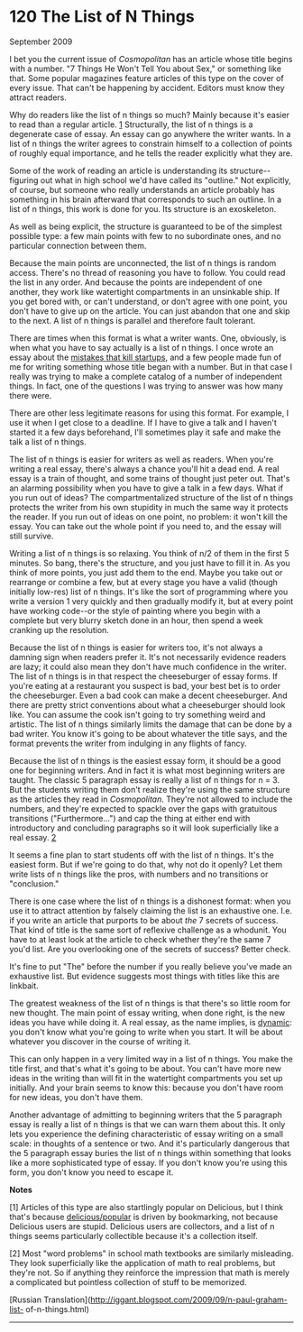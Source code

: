 # 120 The List of N Things


  
 
  
 September 2009   
  
 I bet you the current issue of _Cosmopolitan_ has an article whose title begins with a number. "7 Things He Won't Tell You about Sex," or something like that. Some popular magazines feature articles of this type on the cover of every issue. That can't be happening by accident. Editors must know they attract readers.   
  
 Why do readers like the list of n things so much? Mainly because it's easier to read than a regular article. [1](#the_list_of_n_things_note1) Structurally, the list of n things is a degenerate case of essay. An essay can go anywhere the writer wants. In a list of n things the writer agrees to constrain himself to a collection of points of roughly equal importance, and he tells the reader explicitly what they are.   
  
 Some of the work of reading an article is understanding its structure-- figuring out what in high school we'd have called its "outline." Not explicitly, of course, but someone who really understands an article probably has something in his brain afterward that corresponds to such an outline. In a list of n things, this work is done for you. Its structure is an exoskeleton.   
  
 As well as being explicit, the structure is guaranteed to be of the simplest possible type: a few main points with few to no subordinate ones, and no particular connection between them.   
  
 Because the main points are unconnected, the list of n things is random access. There's no thread of reasoning you have to follow. You could read the list in any order. And because the points are independent of one another, they work like watertight compartments in an unsinkable ship. If you get bored with, or can't understand, or don't agree with one point, you don't have to give up on the article. You can just abandon that one and skip to the next. A list of n things is parallel and therefore fault tolerant.   
  
 There are times when this format is what a writer wants. One, obviously, is when what you have to say actually is a list of n things. I once wrote an essay about the [mistakes that kill startups](startupmistakes.html), and a few people made fun of me for writing something whose title began with a number. But in that case I really was trying to make a complete catalog of a number of independent things. In fact, one of the questions I was trying to answer was how many there were.   
  
 There are other less legitimate reasons for using this format. For example, I use it when I get close to a deadline. If I have to give a talk and I haven't started it a few days beforehand, I'll sometimes play it safe and make the talk a list of n things.   
  
 The list of n things is easier for writers as well as readers. When you're writing a real essay, there's always a chance you'll hit a dead end. A real essay is a train of thought, and some trains of thought just peter out. That's an alarming possibility when you have to give a talk in a few days. What if you run out of ideas? The compartmentalized structure of the list of n things protects the writer from his own stupidity in much the same way it protects the reader. If you run out of ideas on one point, no problem: it won't kill the essay. You can take out the whole point if you need to, and the essay will still survive.   
  
 Writing a list of n things is so relaxing. You think of n/2 of them in the first 5 minutes. So bang, there's the structure, and you just have to fill it in. As you think of more points, you just add them to the end. Maybe you take out or rearrange or combine a few, but at every stage you have a valid (though initially low-res) list of n things. It's like the sort of programming where you write a version 1 very quickly and then gradually modify it, but at every point have working code--or the style of painting where you begin with a complete but very blurry sketch done in an hour, then spend a week cranking up the resolution.   
  
 Because the list of n things is easier for writers too, it's not always a damning sign when readers prefer it. It's not necessarily evidence readers are lazy; it could also mean they don't have much confidence in the writer. The list of n things is in that respect the cheeseburger of essay forms. If you're eating at a restaurant you suspect is bad, your best bet is to order the cheeseburger. Even a bad cook can make a decent cheeseburger. And there are pretty strict conventions about what a cheeseburger should look like. You can assume the cook isn't going to try something weird and artistic. The list of n things similarly limits the damage that can be done by a bad writer. You know it's going to be about whatever the title says, and the format prevents the writer from indulging in any flights of fancy.   
  
 Because the list of n things is the easiest essay form, it should be a good one for beginning writers. And in fact it is what most beginning writers are taught. The classic 5 paragraph essay is really a list of n things for n = 3. But the students writing them don't realize they're using the same structure as the articles they read in _Cosmopolitan_. They're not allowed to include the numbers, and they're expected to spackle over the gaps with gratuitous transitions ("Furthermore...") and cap the thing at either end with introductory and concluding paragraphs so it will look superficially like a real essay. [2](#the_list_of_n_things_note2)   
  
 It seems a fine plan to start students off with the list of n things. It's the easiest form. But if we're going to do that, why not do it openly? Let them write lists of n things like the pros, with numbers and no transitions or "conclusion."   
  
 There is one case where the list of n things is a dishonest format: when you use it to attract attention by falsely claiming the list is an exhaustive one. I.e. if you write an article that purports to be about _the_ 7 secrets of success. That kind of title is the same sort of reflexive challenge as a whodunit. You have to at least look at the article to check whether they're the same 7 you'd list. Are you overlooking one of the secrets of success? Better check.   
  
 It's fine to put "The" before the number if you really believe you've made an exhaustive list. But evidence suggests most things with titles like this are linkbait.   
  
 The greatest weakness of the list of n things is that there's so little room for new thought. The main point of essay writing, when done right, is the new ideas you have while doing it. A real essay, as the name implies, is [dynamic](essay.html): you don't know what you're going to write when you start. It will be about whatever you discover in the course of writing it.   
  
 This can only happen in a very limited way in a list of n things. You make the title first, and that's what it's going to be about. You can't have more new ideas in the writing than will fit in the watertight compartments you set up initially. And your brain seems to know this: because you don't have room for new ideas, you don't have them.   
  
 Another advantage of admitting to beginning writers that the 5 paragraph essay is really a list of n things is that we can warn them about this. It only lets you experience the defining characteristic of essay writing on a small scale: in thoughts of a sentence or two. And it's particularly dangerous that the 5 paragraph essay buries the list of n things within something that looks like a more sophisticated type of essay. If you don't know you're using this form, you don't know you need to escape it.   
  
 
  
 
  
 
  
 
  
 **Notes**   
  
 <a name=the_list_of_n_things_note1>[1]</a> Articles of this type are also startlingly popular on Delicious, but I think that's because [delicious/popular](http://delicious.com/popular) is driven by bookmarking, not because Delicious users are stupid. Delicious users are collectors, and a list of n things seems particularly collectible because it's a collection itself.   
  
 <a name=the_list_of_n_things_note2>[2]</a> Most "word problems" in school math textbooks are similarly misleading. They look superficially like the application of math to real problems, but they're not. So if anything they reinforce the impression that math is merely a complicated but pointless collection of stuff to be memorized.   
  
 
  
 
  
 
  
 
  
 
  
 
  
 
  
 [Russian Translation](http://iggant.blogspot.com/2009/09/n-paul-graham-list- of-n-things.html)   
  
 
  
 
  
 
  
 

 
* * *
 

 

